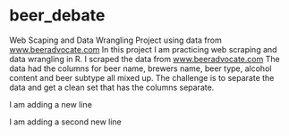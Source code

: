 # beer_debate
Web Scaping and Data Wrangling Project using data from www.beeradvocate.com
In this project I am practicing web scraping and data wrangling in R.
I scraped the data from www.beeradvocate.com
The data had the columns for beer name, brewers name, beer type, alcohol content and beer subtype all mixed up.
The challenge is to separate the data and get a clean set that has the columns separate. 

I am adding a new line

I am adding a second new line
